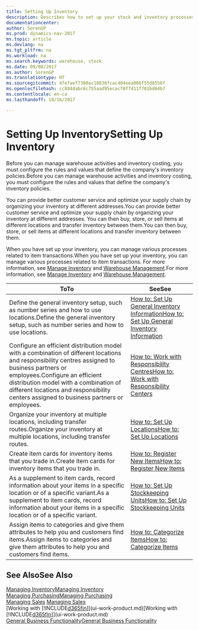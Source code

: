 ```yaml
---
title: Setting Up Inventory
description: Describes how to set up your stock and inventory processes, including transfer routes and locations, such as warehouses.
documentationcenter: 
author: SorenGP
ms.prod: dynamics-nav-2017
ms.topic: article
ms.devlang: na
ms.tgt_pltfrm: na
ms.workload: na
ms.search.keywords: warehouse, stock
ms.date: 09/08/2017
ms.author: SorenGP
ms.translationtype: HT
ms.sourcegitcommit: 4fefaef7380ac10836fcac404eea006f55d8556f
ms.openlocfilehash: cc884dabc6c755aad95ecacf0f7411f701bd64b7
ms.contentlocale: en-ca
ms.lasthandoff: 10/16/2017

---
```

# <a name="setting-up-inventory"></a><span data-ttu-id="53d61-103">Setting Up Inventory</span><span class="sxs-lookup"><span data-stu-id="53d61-103">Setting Up Inventory</span></span>
<span data-ttu-id="53d61-104">Before you can manage warehouse activities and inventory costing, you must configure the rules and values that define the company's inventory policies.</span><span class="sxs-lookup"><span data-stu-id="53d61-104">Before you can manage warehouse activities and inventory costing, you must configure the rules and values that define the company's inventory policies.</span></span>

<span data-ttu-id="53d61-105">You can provide better customer service and optimize your supply chain by organizing your inventory at different addresses.</span><span class="sxs-lookup"><span data-stu-id="53d61-105">You can provide better customer service and optimize your supply chain by organizing your inventory at different addresses.</span></span> <span data-ttu-id="53d61-106">You can then buy, store, or sell items at different locations and transfer inventory between them.</span><span class="sxs-lookup"><span data-stu-id="53d61-106">You can then buy, store, or sell items at different locations and transfer inventory between them.</span></span>

<span data-ttu-id="53d61-107">When you have set up your inventory, you can manage various processes related to item transactions.</span><span class="sxs-lookup"><span data-stu-id="53d61-107">When you have set up your inventory, you can manage various processes related to item transactions.</span></span> <span data-ttu-id="53d61-108">For more information, see [Manage Inventory](inventory-manage-inventory.md) and [Warehouse Management](warehouse-manage-warehouse.md).</span><span class="sxs-lookup"><span data-stu-id="53d61-108">For more information, see [Manage Inventory](inventory-manage-inventory.md) and [Warehouse Management](warehouse-manage-warehouse.md).</span></span>

| <span data-ttu-id="53d61-109">To</span><span class="sxs-lookup"><span data-stu-id="53d61-109">To</span></span> | <span data-ttu-id="53d61-110">See</span><span class="sxs-lookup"><span data-stu-id="53d61-110">See</span></span> |
| --- | --- |
| <span data-ttu-id="53d61-111">Define the general inventory setup, such as number series and how to use locations.</span><span class="sxs-lookup"><span data-stu-id="53d61-111">Define the general inventory setup, such as number series and how to use locations.</span></span> |[<span data-ttu-id="53d61-112">How to: Set Up General Inventory Information</span><span class="sxs-lookup"><span data-stu-id="53d61-112">How to: Set Up General Inventory Information</span></span>](inventory-how-setup-general.md) |
|<span data-ttu-id="53d61-113">Configure an efficient distribution model with a combination of different locations and responsibility centres assigned to business partners or employees.</span><span class="sxs-lookup"><span data-stu-id="53d61-113">Configure an efficient distribution model with a combination of different locations and responsibility centers assigned to business partners or employees.</span></span>|[<span data-ttu-id="53d61-114">How to: Work with Responsibility Centres</span><span class="sxs-lookup"><span data-stu-id="53d61-114">How to: Work with Responsibility Centers</span></span>](inventory-responsibility-centers.md)|
| <span data-ttu-id="53d61-115">Organize your inventory at multiple locations, including transfer routes.</span><span class="sxs-lookup"><span data-stu-id="53d61-115">Organize your inventory at multiple locations, including transfer routes.</span></span> |[<span data-ttu-id="53d61-116">How to: Set Up Locations</span><span class="sxs-lookup"><span data-stu-id="53d61-116">How to: Set Up Locations</span></span>](inventory-how-register-new-items.md) |
| <span data-ttu-id="53d61-117">Create item cards for inventory items that you trade in.</span><span class="sxs-lookup"><span data-stu-id="53d61-117">Create item cards for inventory items that you trade in.</span></span> |[<span data-ttu-id="53d61-118">How to: Register New Items</span><span class="sxs-lookup"><span data-stu-id="53d61-118">How to: Register New Items</span></span>](inventory-how-register-new-items.md) |
|<span data-ttu-id="53d61-119">As a supplement to item cards, record information about your items in a specific location or of a specific variant.</span><span class="sxs-lookup"><span data-stu-id="53d61-119">As a supplement to item cards, record information about your items in a specific location or of a specific variant.</span></span>|[<span data-ttu-id="53d61-120">How to: Set Up Stockkeeping Units</span><span class="sxs-lookup"><span data-stu-id="53d61-120">How to: Set Up Stockkeeping Units</span></span>](inventory-how-to-set-up-stockkeeping-units.md)|
| <span data-ttu-id="53d61-121">Assign items to categories and give them attributes to help you and customers find items.</span><span class="sxs-lookup"><span data-stu-id="53d61-121">Assign items to categories and give them attributes to help you and customers find items.</span></span> |[<span data-ttu-id="53d61-122">How to: Categorize Items</span><span class="sxs-lookup"><span data-stu-id="53d61-122">How to: Categorize Items</span></span>](inventory-how-categorize-items.md) |

## <a name="see-also"></a><span data-ttu-id="53d61-123">See Also</span><span class="sxs-lookup"><span data-stu-id="53d61-123">See Also</span></span>
[<span data-ttu-id="53d61-124">Managing Inventory</span><span class="sxs-lookup"><span data-stu-id="53d61-124">Managing Inventory</span></span>](inventory-manage-inventory.md)  
[<span data-ttu-id="53d61-125">Managing Purchasing</span><span class="sxs-lookup"><span data-stu-id="53d61-125">Managing Purchasing</span></span>](purchasing-manage-purchasing.md)  
<span data-ttu-id="53d61-126">[Managing Sales](sales-manage-sales.md)  </span><span class="sxs-lookup"><span data-stu-id="53d61-126">[Managing Sales](sales-manage-sales.md)  </span></span>  
<span data-ttu-id="53d61-127">[Working with [!INCLUDE[d365fin](includes/d365fin_md.md)]](ui-work-product.md)</span><span class="sxs-lookup"><span data-stu-id="53d61-127">[Working with [!INCLUDE[d365fin](includes/d365fin_md.md)]](ui-work-product.md)</span></span>  
[<span data-ttu-id="53d61-128">General Business Functionality</span><span class="sxs-lookup"><span data-stu-id="53d61-128">General Business Functionality</span></span>](ui-across-business-areas.md)

